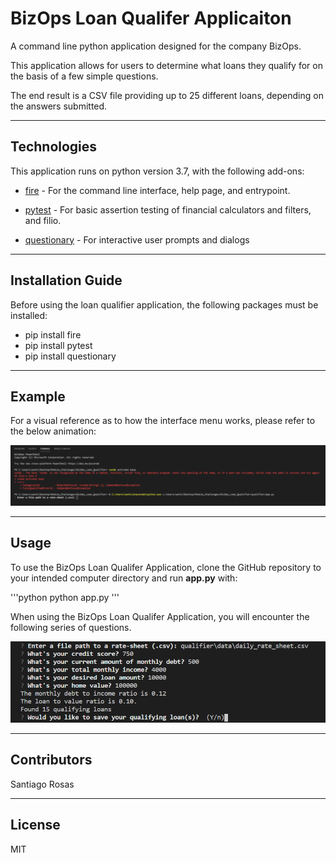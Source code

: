 # BizOps Loan Qualifer Applicaiton

A command line python application designed for the company BizOps.

This application allows for users to determine what loans they qualify for on the basis of a few simple questions.

The end result is a CSV file providing up to 25 different loans, depending on the answers submitted.


---

## Technologies

This application runs on python version 3.7, with the following add-ons:


* [fire](https://github.com/google/python-fire) - For the command line interface, help page, and entrypoint.

* [pytest](https://docs.pytest.org/en/stable/) - For basic assertion testing of financial calculators and filters, and filio.

* [questionary](https://github.com/tmbo/questionary) - For interactive user prompts and dialogs


---

## Installation Guide

Before using the loan qualifier application, the following packages must be installed:

*    pip install fire
*    pip install pytest
*    pip install questionary


---

## Example

For a visual reference as to how the interface menu works, please refer to the below animation:

![Loan Qualifier Questions Animation](images/loan_qualifier.gif)


---

## Usage

To use the BizOps Loan Qualifer Application, clone the GitHub repository to your intended computer directory and run **app.py** with:

'''python
python app.py
'''

When using the BizOps Loan Qualifer Application, you will encounter the following series of questions.

![Loan Qualifier Questions Image](images/loan_qualifier.png)


---

## Contributors

Santiago Rosas

---

## License

MIT
